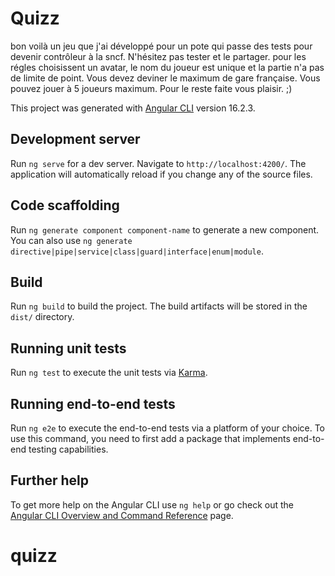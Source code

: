# Quizz

bon voilà un jeu que j'ai développé pour un pote qui passe des tests pour devenir contrôleur à la sncf.
N'hésitez pas tester et le partager.
pour les régles choisissent un avatar, le nom du joueur est unique et la partie n'a pas de limite de point.
Vous devez deviner le maximum de gare française.
Vous pouvez jouer à 5 joueurs maximum.
Pour le reste faite vous plaisir.
;)

This project was generated with [Angular CLI](https://github.com/angular/angular-cli) version 16.2.3.

## Development server

Run `ng serve` for a dev server. Navigate to `http://localhost:4200/`. The application will automatically reload if you change any of the source files.

## Code scaffolding

Run `ng generate component component-name` to generate a new component. You can also use `ng generate directive|pipe|service|class|guard|interface|enum|module`.

## Build

Run `ng build` to build the project. The build artifacts will be stored in the `dist/` directory.

## Running unit tests

Run `ng test` to execute the unit tests via [Karma](https://karma-runner.github.io).

## Running end-to-end tests

Run `ng e2e` to execute the end-to-end tests via a platform of your choice. To use this command, you need to first add a package that implements end-to-end testing capabilities.

## Further help

To get more help on the Angular CLI use `ng help` or go check out the [Angular CLI Overview and Command Reference](https://angular.io/cli) page.
# quizz
